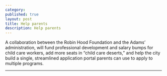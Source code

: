 ```yaml
---
category: 
published: true
layout: post
title: Help parents
description: Help parents
---
```


<p id="letters">A collaboration between the Robin Hood Foundation and the Adams’ administration, will fund professional development and salary bumps for child care workers, add more seats in “child care deserts,” and help the city build a single, streamlined application portal parents can use to apply to multiple programs.</p>


---
